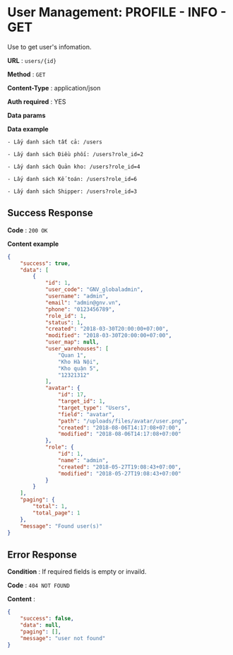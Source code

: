 # User Management: PROFILE - INFO - GET

Use to get user's infomation.

**URL** : `users/{id}`

**Method** : `GET`

**Content-Type** : application/json

**Auth required** : YES

**Data params**

**Data example**                            

    - Lấy danh sách tất cả: /users

    - Lấy danh sách Điều phối: /users?role_id=2

    - Lấy danh sách Quản kho: /users?role_id=4

    - Lấy danh sách Kế toán: /users?role_id=6

    - Lấy danh sách Shipper: /users?role_id=3

## Success Response

**Code** : `200 OK`

**Content example**

```json
{
    "success": true,
    "data": [
        {
            "id": 1,
            "user_code": "GNV_globaladmin",
            "username": "admin",
            "email": "admin@gnv.vn",
            "phone": "0123456789",
            "role_id": 1,
            "status": 1,
            "created": "2018-03-30T20:00:00+07:00",
            "modified": "2018-03-30T20:00:00+07:00",
            "user_map": null,
            "user_warehouses": [
                "Quan 1",
                "Kho Hà Nội",
                "Kho quận 5",
                "12321312"
            ],
            "avatar": {
                "id": 17,
                "target_id": 1,
                "target_type": "Users",
                "field": "avatar",
                "path": "/uploads/files/avatar/user.png",
                "created": "2018-08-06T14:17:08+07:00",
                "modified": "2018-08-06T14:17:08+07:00"
            },
            "role": {
                "id": 1,
                "name": "admin",
                "created": "2018-05-27T19:08:43+07:00",
                "modified": "2018-05-27T19:08:43+07:00"
            }
        }
    ],
    "paging": {
        "total": 1,
        "total_page": 1
    },
    "message": "Found user(s)"
}
```

## Error Response

**Condition** : If required fields is empty or invaild.

**Code** : `404 NOT FOUND`

**Content** :

```json
{
    "success": false,
    "data": null,
    "paging": [],
    "message": "user not found"
}
```